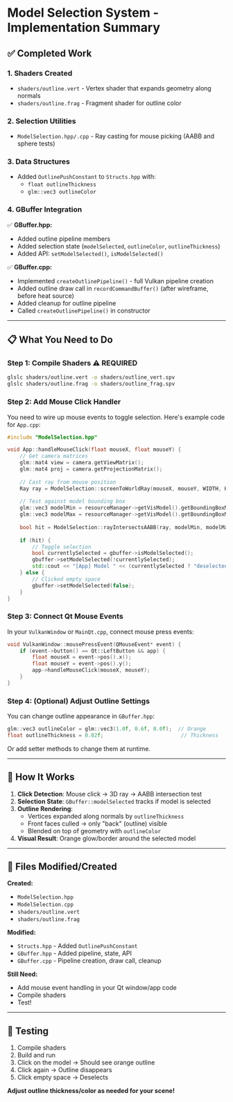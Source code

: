 # Model Selection System - Implementation Summary

## ✅ Completed Work

### **1. Shaders Created**
- `shaders/outline.vert` - Vertex shader that expands geometry along normals
- `shaders/outline.frag` - Fragment shader for outline color

### **2. Selection Utilities**
- `ModelSelection.hpp/.cpp` - Ray casting for mouse picking (AABB and sphere tests)

### **3. Data Structures**
- Added `OutlinePushConstant` to `Structs.hpp` with:
  - `float outlineThickness`
  - `glm::vec3 outlineColor`

### **4. GBuffer Integration**
✅ **GBuffer.hpp:**
- Added outline pipeline members
- Added selection state (`modelSelected`, `outlineColor`, `outlineThickness`)
- Added API: `setModelSelected()`, `isModelSelected()`

✅ **GBuffer.cpp:**
- Implemented `createOutlinePipeline()` - full Vulkan pipeline creation
- Added outline draw call in `recordCommandBuffer()` (after wireframe, before heat source)
- Added cleanup for outline pipeline
- Called `createOutlinePipeline()` in constructor

---

## 📋 What You Need to Do

### **Step 1: Compile Shaders** ⚠️ REQUIRED
```bash
glslc shaders/outline.vert -o shaders/outline_vert.spv
glslc shaders/outline.frag -o shaders/outline_frag.spv
```

### **Step 2: Add Mouse Click Handler**
You need to wire up mouse events to toggle selection. Here's example code for `App.cpp`:

```cpp
#include "ModelSelection.hpp"

void App::handleMouseClick(float mouseX, float mouseY) {
    // Get camera matrices
    glm::mat4 view = camera.getViewMatrix();
    glm::mat4 proj = camera.getProjectionMatrix();
    
    // Cast ray from mouse position
    Ray ray = ModelSelection::screenToWorldRay(mouseX, mouseY, WIDTH, HEIGHT, view, proj);
    
    // Test against model bounding box
    glm::vec3 modelMin = resourceManager->getVisModel().getBoundingBoxMin();
    glm::vec3 modelMax = resourceManager->getVisModel().getBoundingBoxMax();
    
    bool hit = ModelSelection::rayIntersectsAABB(ray, modelMin, modelMax);
    
    if (hit) {
        // Toggle selection
        bool currentlySelected = gbuffer->isModelSelected();
        gbuffer->setModelSelected(!currentlySelected);
        std::cout << "[App] Model " << (currentlySelected ? "deselected" : "selected") << std::endl;
    } else {
        // Clicked empty space
        gbuffer->setModelSelected(false);
    }
}
```

### **Step 3: Connect Qt Mouse Events**
In your `VulkanWindow` or `MainQt.cpp`, connect mouse press events:

```cpp
void VulkanWindow::mousePressEvent(QMouseEvent* event) {
    if (event->button() == Qt::LeftButton && app) {
        float mouseX = event->pos().x();
        float mouseY = event->pos().y();
        app->handleMouseClick(mouseX, mouseY);
    }
}
```

### **Step 4: (Optional) Adjust Outline Settings**
You can change outline appearance in `GBuffer.hpp`:
```cpp
glm::vec3 outlineColor = glm::vec3(1.0f, 0.6f, 0.0f);  // Orange
float outlineThickness = 0.02f;                         // Thickness
```

Or add setter methods to change them at runtime.

---

## 🎨 How It Works

1. **Click Detection**: Mouse click → 3D ray → AABB intersection test
2. **Selection State**: `GBuffer::modelSelected` tracks if model is selected
3. **Outline Rendering**:
   - Vertices expanded along normals by `outlineThickness`
   - Front faces culled → only "back" (outline) visible
   - Blended on top of geometry with `outlineColor`
4. **Visual Result**: Orange glow/border around the selected model

---

## 📁 Files Modified/Created

**Created:**
- `ModelSelection.hpp`
- `ModelSelection.cpp`
- `shaders/outline.vert`
- `shaders/outline.frag`

**Modified:**
- `Structs.hpp` - Added `OutlinePushConstant`
- `GBuffer.hpp` - Added pipeline, state, API
- `GBuffer.cpp` - Pipeline creation, draw call, cleanup

**Still Need:**
- Add mouse event handling in your Qt window/app code
- Compile shaders
- Test!

---

## 🔧 Testing

1. Compile shaders
2. Build and run
3. Click on the model → Should see orange outline
4. Click again → Outline disappears
5. Click empty space → Deselects

**Adjust outline thickness/color as needed for your scene!**
